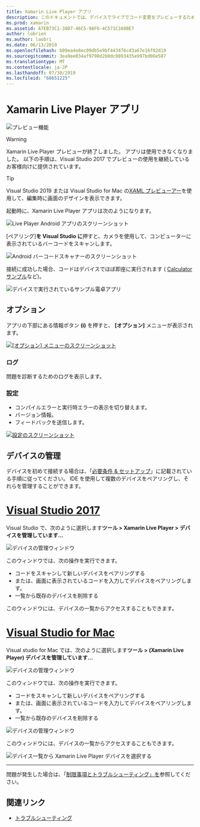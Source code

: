 ```yaml
---
title: Xamarin Live Player アプリ
description: このドキュメントでは、デバイスでライブでコード変更をプレビューするために使用できる Xamarin Live Player アプリについて説明します。 セットアップ、サンプル、ログ、設定、デバイスの管理などについて説明します。
ms.prod: xamarin
ms.assetid: A7EB73C1-38D7-46C5-9AF6-4C571C168BE7
author: lobrien
ms.author: laobri
ms.date: 06/13/2019
ms.openlocfilehash: b09ea4e8ec09db5e9bf443476cd3a67e16f02d19
ms.sourcegitcommit: 3ea9ee034af9790d2b0dc0893435e997bd06e587
ms.translationtype: MT
ms.contentlocale: ja-JP
ms.lasthandoff: 07/30/2019
ms.locfileid: "68651225"
---
```

# <a name="xamarin-live-player-app"></a>Xamarin Live Player アプリ

![プレビュー機能](~/media/shared/preview.png)

> [!WARNING]
> Xamarin Live Player プレビューが終了しました。 アプリは使用できなくなりました。 以下の手順は、Visual Studio 2017 でプレビューの使用を継続しているお客様向けに提供されています。

> [!TIP]
> Visual Studio 2019 または Visual Studio for Mac の[XAML プレビューアー](~/xamarin-forms/xaml/xaml-previewer/index.md)を使用して、編集時に画面のデザインを表示できます。

起動時に、Xamarin Live Player アプリは次のようになります。

![Live Player Android アプリのスクリーンショット](player-images/app-android-sml.png)

[ペアリング]**を Visual Studio に**押すと、カメラを使用して、コンピューターに表示されているバーコードをスキャンします。

![Android バーコードスキャナーのスクリーンショット](player-images/scan-android-sml.png)

接続に成功した場合、コードはデバイスでほぼ即座に実行されます ( [Calculator サンプル](https://github.com/xamarin/mobile-samples/tree/master/LivePlayer/BasicCalculator)など)。

![デバイスで実行されているサンプル電卓アプリ](player-images/basic-calculator-sml.png)

## <a name="options"></a>オプション

アプリの下部にある情報ボタン **(i)** を押すと、 **[オプション]** メニューが表示されます。

[![[オプション] メニューのスクリーンショット](player-images/options-sml.png)](player-images/options.png#lightbox)

### <a name="logs"></a>ログ

問題を診断するためのログを表示します。

### <a name="settings"></a>設定

- コンパイルエラーと実行時エラーの表示を切り替えます。
- バージョン情報。
- フィードバックを送信します。

[![設定のスクリーンショット](player-images/settings-sml.png)](player-images/settings.png#lightbox)

## <a name="managing-devices"></a>デバイスの管理

デバイスを初めて接続する場合は、「[必要条件 & セットアップ](~/tools/live-player/install.md)」に記載されている手順に従ってください。 IDE を使用して複数のデバイスをペアリングし、それらを管理することができます。

# <a name="visual-studio-2017tabwindows"></a>[Visual Studio 2017](#tab/windows)

Visual Studio で、次のように選択します**ツール > Xamarin Live Player > デバイスを管理しています...**

![デバイスの管理ウィンドウ](player-images/manage-tools-menu-vs.png)

このウィンドウでは、次の操作を実行できます。

- コードをスキャンして新しいデバイスをペアリングする
- または、画面に表示されているコードを入力してデバイスをペアリングします。
- 一覧から既存のデバイスを削除する

このウィンドウには、デバイスの一覧からアクセスすることもできます。

# <a name="visual-studio-for-mactabmacos"></a>[Visual Studio for Mac](#tab/macos)

Visual studio for Mac では、次のように選択します**ツール > (Xamarin Live Player) デバイスを管理しています...**

![デバイスの管理ウィンドウ](player-images/manage-tools-menu.png)

このウィンドウでは、次の操作を実行できます。

- コードをスキャンして新しいデバイスをペアリングする
- または、画面に表示されているコードを入力してデバイスをペアリングします。
- 一覧から既存のデバイスを削除する

![デバイスの管理ウィンドウ](player-images/manage.png)

このウィンドウには、デバイスの一覧からアクセスすることもできます。

![デバイス一覧から Xamarin Live Player デバイスを選択する](player-images/manage-device-menu.png)

-----

問題が発生した場合は、「[制限事項とトラブルシューティング」を](~/tools/live-player/troubleshooting.md)参照してください。

## <a name="related-links"></a>関連リンク

- [トラブルシューティング](~/tools/live-player/troubleshooting.md)


